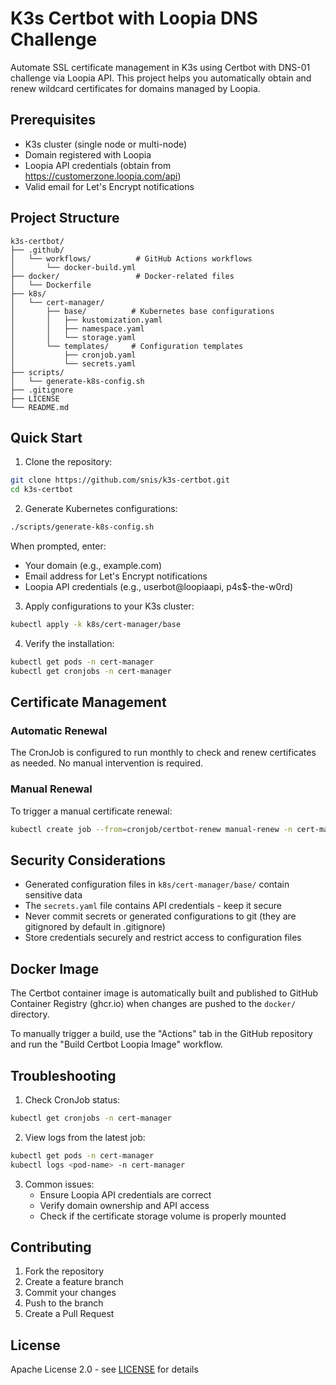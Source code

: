 # K3s Certbot with Loopia DNS Challenge

Automate SSL certificate management in K3s using Certbot with DNS-01 challenge via Loopia API. This project helps you automatically obtain and renew wildcard certificates for domains managed by Loopia.

## Prerequisites

- K3s cluster (single node or multi-node)
- Domain registered with Loopia
- Loopia API credentials (obtain from https://customerzone.loopia.com/api)
- Valid email for Let's Encrypt notifications

## Project Structure

```
k3s-certbot/
├── .github/
│   └── workflows/          # GitHub Actions workflows
│       └── docker-build.yml
├── docker/                 # Docker-related files
│   └── Dockerfile
├── k8s/
│   └── cert-manager/
│       ├── base/          # Kubernetes base configurations
│       │   ├── kustomization.yaml
│       │   ├── namespace.yaml
│       │   └── storage.yaml
│       └── templates/     # Configuration templates
│           ├── cronjob.yaml
│           └── secrets.yaml
├── scripts/
│   └── generate-k8s-config.sh
├── .gitignore
├── LICENSE
└── README.md
```

## Quick Start

1. Clone the repository:
```bash
git clone https://github.com/snis/k3s-certbot.git
cd k3s-certbot
```

2. Generate Kubernetes configurations:
```bash
./scripts/generate-k8s-config.sh
```
When prompted, enter:
- Your domain (e.g., example.com)
- Email address for Let's Encrypt notifications
- Loopia API credentials (e.g., userbot@loopiaapi, p4s$-the-w0rd)

3. Apply configurations to your K3s cluster:
```bash
kubectl apply -k k8s/cert-manager/base
```

4. Verify the installation:
```bash
kubectl get pods -n cert-manager
kubectl get cronjobs -n cert-manager
```

## Certificate Management

### Automatic Renewal
The CronJob is configured to run monthly to check and renew certificates as needed. No manual intervention is required.

### Manual Renewal
To trigger a manual certificate renewal:
```bash
kubectl create job --from=cronjob/certbot-renew manual-renew -n cert-manager
```

## Security Considerations

- Generated configuration files in `k8s/cert-manager/base/` contain sensitive data
- The `secrets.yaml` file contains API credentials - keep it secure
- Never commit secrets or generated configurations to git (they are gitignored by default in .gitignore)
- Store credentials securely and restrict access to configuration files

## Docker Image

The Certbot container image is automatically built and published to GitHub Container Registry (ghcr.io) when changes are pushed to the `docker/` directory.

To manually trigger a build, use the "Actions" tab in the GitHub repository and run the "Build Certbot Loopia Image" workflow.

## Troubleshooting

1. Check CronJob status:
```bash
kubectl get cronjobs -n cert-manager
```

2. View logs from the latest job:
```bash
kubectl get pods -n cert-manager
kubectl logs <pod-name> -n cert-manager
```

3. Common issues:
   - Ensure Loopia API credentials are correct
   - Verify domain ownership and API access
   - Check if the certificate storage volume is properly mounted

## Contributing

1. Fork the repository
2. Create a feature branch
3. Commit your changes
4. Push to the branch
5. Create a Pull Request

## License

Apache License 2.0 - see [LICENSE](LICENSE) for details

